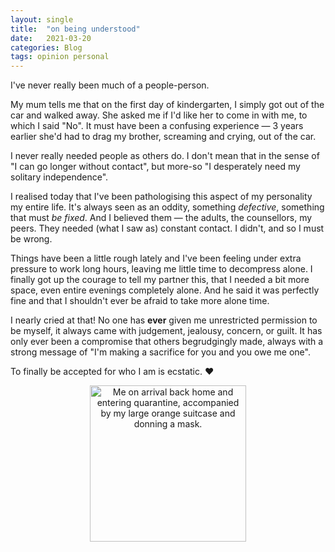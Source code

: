```yaml
---
layout: single
title:  "on being understood"
date:   2021-03-20
categories: Blog
tags: opinion personal
---
```


I've never really been much of a people-person.

My mum tells me that on the first day of kindergarten, I simply got out of the car and walked away. She asked me if I'd like her to come in with me, to which I said "No". It must have been a confusing experience — 3 years earlier she'd had to drag my brother, screaming and crying, out of the car.

I never really needed people as others do. I don't mean that in the sense of "I can go longer without contact", but more-so "I desperately need my solitary independence".

I realised today that I've been pathologising this aspect of my personality my entire life. It's always seen as an oddity, something *defective*, something that must *be fixed*. And I believed them — the adults, the counsellors, my peers. They needed (what I saw as) constant contact. I didn't, and so I must be wrong.

Things have been a little rough lately and I've been feeling under extra pressure to work long hours, leaving me little time to decompress alone. I finally got up the courage to tell my partner this, that I needed a bit more space, even entire evenings completely alone. And he said it was perfectly fine and that I shouldn't ever be afraid to take more alone time.

I nearly cried at that! No one has **ever** given me unrestricted permission to be myself, it always came with judgement, jealousy, concern, or guilt. It has only ever been a compromise that others begrudgingly made, always with a strong message of "I'm making a sacrifice for you and you owe me one".

To finally be accepted for who I am is ecstatic. :heart:

<p align="center">
<img src="{{ site.url }}{{ site.baseurl }}/assets/images/perth-aus-quarantine.jpg" alt="Me on arrival back home and entering quarantine, accompanied by my large orange suitcase and donning a mask." width="250">
</p>
